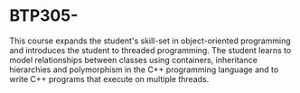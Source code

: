 # BTP305-
This course expands the student's skill-set in object-oriented programming and introduces the student to threaded programming. The student learns to model relationships between classes using containers, inheritance hierarchies and polymorphism in the C++ programming language and to write C++ programs that execute on multiple threads.
